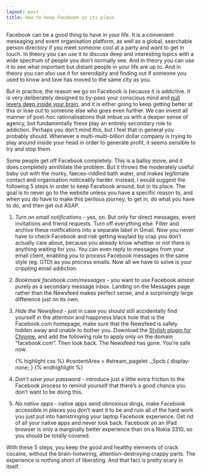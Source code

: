 ```yaml
---
layout: post
title: How to keep Facebook in its place
---
```

Facebook can be a good thing to have in your life. It is a convenient messaging and event organisation platform, as well as a global, searchable person directory if you meet someone cool at a party and want to get in touch. In theory you can use it to discuss deep and interesting topics with a wide spectrum of people you don’t normally see. And in theory you can use it to see what important but distant people in your life are up to. And in theory you can also use it for serendipity and finding out if someone you used to know and love has moved to the same city as you.

But in practice, the reason we go on Facebook is because it is addictive. It is very deliberately designed to by-pass your conscious mind and <a href="http://www.nirandfar.com/2012/03/how-to-manufacture-desire.html" target="_blank">pull levers deep inside your brain</a>, and it is either going to keep getting better at this or lose out to someone else who goes even further. We can invent all manner of post-hoc rationalisations that imbue us with a deeper sense of agency, but fundamentally these play an entirely secondary role to addiction. Perhaps you don’t mind this, but I feel that in general you probably should. Whenever a multi-multi-billion dollar company is trying to play around inside your head in order to generate profit, it seems sensible to try and stop them.

Some people get off Facebook completely. This is a ballsy move, and it does completely annihilate the problem. But it throws the moderately useful baby out with the murky, faeces-riddled bath water, and makes legitimate contact and organisation noticeably harder. Instead, I would suggest the following 5 steps in order to keep Facebook around, but in its place. The goal is to never go to the website unless you have a specific reason to, and when you do have to make this perilous journey, to get in, do what you have to do, and then get out ASAP.

1. <i>Turn on email notifications</i> - yes, on. But only for direct messages, event invitations and friend requests. Turn off everything else. Filter and archive these notifications into a separate label in Gmail. Now you never have to check Facebook and risk getting waylaid by crap you don’t actually care about, because you already know whether or not there is anything waiting for you. You can even reply to messages from your email client, enabling you to process Facebook messages in the same style (eg. GTD) as you process emails. Now all we have to solve is your crippling email addiction.

2. <i>Bookmark facebook.com/messages</i> - you want to use Facebook almost purely as a secondary message inbox. Landing on the Messages page rather than the Newsfeed makes perfect sense, and a surprisingly large difference just on its own.

3. <i>Hide the Newsfeed</i> - just in case you should still accidentally find yourself in the attention and happiness black hole that is the Facebook.com homepage, make sure that the Newsfeed is safely hidden away and unable to bother you. Download the <a href="https://chrome.google.com/webstore/detail/stylish/fjnbnpbmkenffdnngjfgmeleoegfcffe?hl=en" target="_blank">Stylish plugin for Chrome</a>, and add the following rule to apply only on the domain “facebook.com”. Then look back. The Newsfeed has gone. You’re safe now.

    {% highlight css %}
        #contentArea > #stream_pagelet ._5pcb {
          display: none;
        }
    {% endhighlight %}

4. <i>Don’t save your password</i> - introduce just a little extra friction to the Facebook process to remind yourself that there’s a good chance you don’t want to be doing this.

5. <i>No native apps</i> - native apps send obnoxious dings, make Facebook accessible in places you don’t want it to be and ruin all of the hard work you just put into hamstringing your laptop Facebook experience. Get rid of all your native apps and never look back. Facebook on an iPad browser is only a marginally better experience than on a Nokia 3310, so you should be totally covered.

With these 5 steps, you keep the good and healthy elements of crack cocaine, without the brain-hotwiring, attention-destroying crappy parts. The experience is nothing short of liberating. And that fact is pretty scary in itself.
